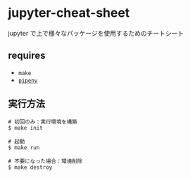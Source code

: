 # jupyter-cheat-sheet

jupyter で上で様々なパッケージを使用するためのチートシート

## requires

- `make`
- [`pipenv`](https://github.com/pypa/pipenv)

## 実行方法

```console
# 初回のみ：実行環境を構築
$ make init

# 起動
$ make run

# 不要になった場合：環境削除
$ make destroy
```
